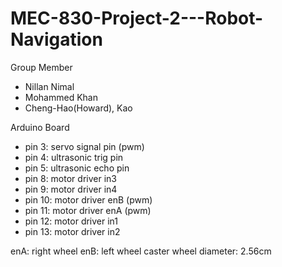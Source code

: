# MEC-830-Project-2---Robot-Navigation

Group Member 

 - Nillan Nimal
 - Mohammed Khan
 - Cheng-Hao(Howard), Kao

 Arduino Board

 - pin 3: servo signal pin (pwm)
 - pin 4: ultrasonic trig pin
 - pin 5: ultrasonic echo pin
 - pin 8: motor driver in3
 - pin 9: motor driver in4
 - pin 10: motor driver enB (pwm)
 - pin 11: motor driver enA (pwm)
 - pin 12: motor driver in1
 - pin 13: motor driver in2

enA: right wheel
enB: left wheel 
caster wheel diameter: 2.56cm

 
